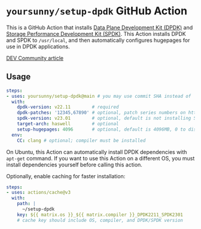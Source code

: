 # `yoursunny/setup-dpdk` GitHub Action

This is a GitHub Action that installs [Data Plane Development Kit (DPDK)](https://www.dpdk.org) and [Storage Performance Development Kit (SPDK)](https://spdk.io).
This Action installs DPDK and SPDK to `/usr/local`, and then automatically configures hugepages for use in DPDK applications.

[DEV Community article](https://dev.to/yoursunny/install-data-plane-development-kit-dpdk-and-build-ndn-dpdk-35o5)

## Usage

```yaml
steps:
- uses: yoursunny/setup-dpdk@main # you may use commit SHA instead of 'main' to ensure stability
  with:
    dpdk-version: v22.11        # required
    dpdk-patches: '12345,67890' # optional, patch series numbers on https://patches.dpdk.org/project/dpdk/list/
    spdk-version: v23.01        # optional, default is not installing SPDK
    target-arch: haswell        # optional
    setup-hugepages: 4096       # optional, default is 4096MB, 0 to disable
  env:
    CC: clang # optional; compiler must be installed
```

On Ubuntu, this Action can automatically install DPDK dependencies with `apt-get` command.
If you want to use this Action on a different OS, you must install dependencies yourself before calling this action.

Optionally, enable caching for faster installation:

```yaml
steps:
- uses: actions/cache@v3
  with:
    path: |
      ~/setup-dpdk
    key: ${{ matrix.os }}_${{ matrix.compiler }}_DPDK2211_SPDK2301
    # cache key should include OS, compiler, and DPDK/SPDK version
```
